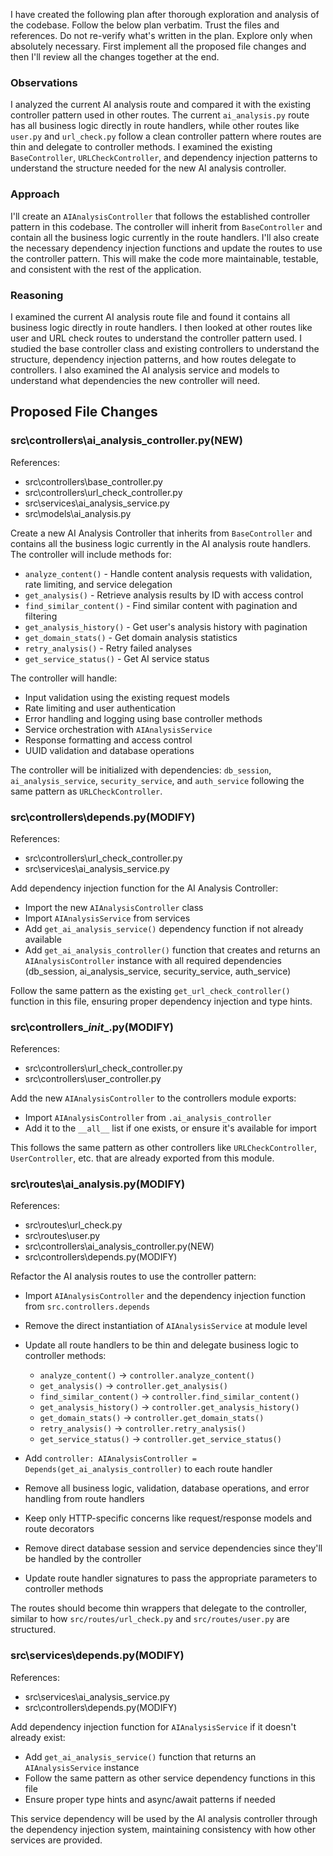 I have created the following plan after thorough exploration and analysis of the codebase. Follow the below plan verbatim. Trust the files and references. Do not re-verify what's written in the plan. Explore only when absolutely necessary. First implement all the proposed file changes and then I'll review all the changes together at the end.

### Observations

I analyzed the current AI analysis route and compared it with the existing controller pattern used in other routes. The current `ai_analysis.py` route has all business logic directly in route handlers, while other routes like `user.py` and `url_check.py` follow a clean controller pattern where routes are thin and delegate to controller methods. I examined the existing `BaseController`, `URLCheckController`, and dependency injection patterns to understand the structure needed for the new AI analysis controller.

### Approach

I'll create an `AIAnalysisController` that follows the established controller pattern in this codebase. The controller will inherit from `BaseController` and contain all the business logic currently in the route handlers. I'll also create the necessary dependency injection functions and update the routes to use the controller pattern. This will make the code more maintainable, testable, and consistent with the rest of the application.

### Reasoning

I examined the current AI analysis route file and found it contains all business logic directly in route handlers. I then looked at other routes like user and URL check routes to understand the controller pattern used. I studied the base controller class and existing controllers to understand the structure, dependency injection patterns, and how routes delegate to controllers. I also examined the AI analysis service and models to understand what dependencies the new controller will need.

## Proposed File Changes

### src\controllers\ai_analysis_controller.py(NEW)

References: 

- src\controllers\base_controller.py
- src\controllers\url_check_controller.py
- src\services\ai_analysis_service.py
- src\models\ai_analysis.py

Create a new AI Analysis Controller that inherits from `BaseController` and contains all the business logic currently in the AI analysis route handlers. The controller will include methods for:

- `analyze_content()` - Handle content analysis requests with validation, rate limiting, and service delegation
- `get_analysis()` - Retrieve analysis results by ID with access control
- `find_similar_content()` - Find similar content with pagination and filtering
- `get_analysis_history()` - Get user's analysis history with pagination
- `get_domain_stats()` - Get domain analysis statistics
- `retry_analysis()` - Retry failed analyses
- `get_service_status()` - Get AI service status

The controller will handle:
- Input validation using the existing request models
- Rate limiting and user authentication
- Error handling and logging using base controller methods
- Service orchestration with `AIAnalysisService`
- Response formatting and access control
- UUID validation and database operations

The controller will be initialized with dependencies: `db_session`, `ai_analysis_service`, `security_service`, and `auth_service` following the same pattern as `URLCheckController`.

### src\controllers\depends.py(MODIFY)

References: 

- src\controllers\url_check_controller.py
- src\services\ai_analysis_service.py

Add dependency injection function for the AI Analysis Controller:

- Import the new `AIAnalysisController` class
- Import `AIAnalysisService` from services
- Add `get_ai_analysis_service()` dependency function if not already available
- Add `get_ai_analysis_controller()` function that creates and returns an `AIAnalysisController` instance with all required dependencies (db_session, ai_analysis_service, security_service, auth_service)

Follow the same pattern as the existing `get_url_check_controller()` function in this file, ensuring proper dependency injection and type hints.

### src\controllers\__init__.py(MODIFY)

References: 

- src\controllers\url_check_controller.py
- src\controllers\user_controller.py

Add the new `AIAnalysisController` to the controllers module exports:

- Import `AIAnalysisController` from `.ai_analysis_controller`
- Add it to the `__all__` list if one exists, or ensure it's available for import

This follows the same pattern as other controllers like `URLCheckController`, `UserController`, etc. that are already exported from this module.

### src\routes\ai_analysis.py(MODIFY)

References: 

- src\routes\url_check.py
- src\routes\user.py
- src\controllers\ai_analysis_controller.py(NEW)
- src\controllers\depends.py(MODIFY)

Refactor the AI analysis routes to use the controller pattern:

- Import `AIAnalysisController` and the dependency injection function from `src.controllers.depends`
- Remove the direct instantiation of `AIAnalysisService` at module level
- Update all route handlers to be thin and delegate business logic to controller methods:
  - `analyze_content()` → `controller.analyze_content()`
  - `get_analysis()` → `controller.get_analysis()`
  - `find_similar_content()` → `controller.find_similar_content()`
  - `get_analysis_history()` → `controller.get_analysis_history()`
  - `get_domain_stats()` → `controller.get_domain_stats()`
  - `retry_analysis()` → `controller.retry_analysis()`
  - `get_service_status()` → `controller.get_service_status()`

- Add `controller: AIAnalysisController = Depends(get_ai_analysis_controller)` to each route handler
- Remove all business logic, validation, database operations, and error handling from route handlers
- Keep only HTTP-specific concerns like request/response models and route decorators
- Remove direct database session and service dependencies since they'll be handled by the controller
- Update route handler signatures to pass the appropriate parameters to controller methods

The routes should become thin wrappers that delegate to the controller, similar to how `src/routes/url_check.py` and `src/routes/user.py` are structured.

### src\services\depends.py(MODIFY)

References: 

- src\services\ai_analysis_service.py
- src\controllers\depends.py(MODIFY)

Add dependency injection function for `AIAnalysisService` if it doesn't already exist:

- Add `get_ai_analysis_service()` function that returns an `AIAnalysisService` instance
- Follow the same pattern as other service dependency functions in this file
- Ensure proper type hints and async/await patterns if needed

This service dependency will be used by the AI analysis controller through the dependency injection system, maintaining consistency with how other services are provided.